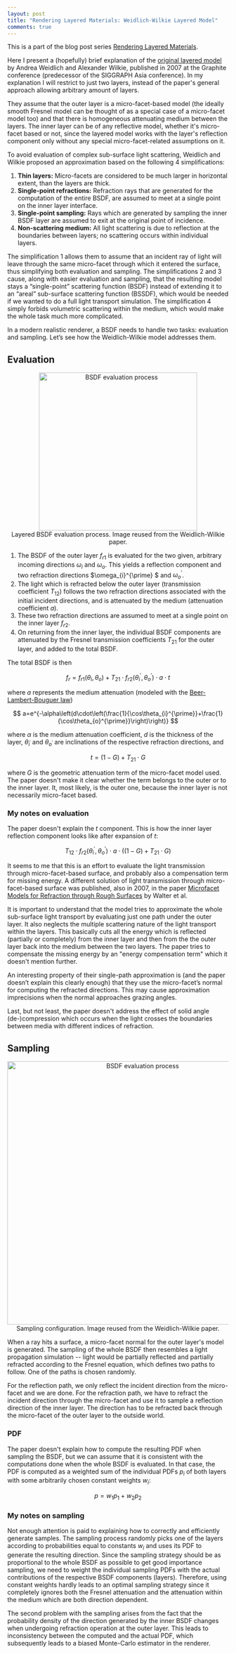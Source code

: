 ```yaml
---
layout: post
title: "Rendering Layered Materials: Weidlich-Wilkie Layered Model"
comments: true
---
```


This is a part of the blog post series [Rendering Layered Materials](rendering-layered-materials.html).

Here I present a (hopefully) brief explanation of the [original layered model](https://www.cg.tuwien.ac.at/research/publications/2007/weidlich_2007_almfs/) by Andrea Weidlich and Alexander Wilkie, published in 2007 at the Graphite conference (predecessor of the SIGGRAPH Asia conference). In my explanation I will restrict to just two layers, instead of the paper's general approach allowing arbitrary amount of layers.

They assume that the outer layer is a micro-facet-based model (the ideally smooth Fresnel model can be thought of as a special case of a micro-facet model too) and that there is homogeneous attenuating medium between the layers. The inner layer can be of any reflective model, whether it's micro-facet based or not, since the layered model works with the layer's reflection component only without any special micro-facet-related assumptions on it.

To avoid evaluation of complex sub-surface light scattering, Weidlich and Wilkie proposed an approximation based on the following 4 simplifications:

1. **Thin layers:** Micro-facets are considered to be much larger in horizontal extent, than the layers are thick.
2. **Single-point refractions:** Refraction rays that are generated for the computation of the entire BSDF, are assumed to meet at a single point on the inner layer interface.
3. **Single-point sampling:** Rays which are generated by sampling the inner BSDF layer are assumed to exit at the original point of incidence.
4. **Non-scattering medium:** All light scattering is due to reflection at the boundaries between layers; no scattering occurs within individual layers.

The simplification 1 allows them to assume that an incident ray of light will leave through the same micro-facet through which it entered the surface, thus simplifying both evaluation and sampling. The simplifications 2 and 3 cause, along with easier evaluation and sampling, that the resulting model stays a “single-point” scattering function (BSDF) instead of extending it to an “areal” sub-surface scattering function (BSSDF), which would be needed if we wanted to do a full light transport simulation. The simplification 4 simply forbids volumetric scattering within the medium, which would make the whole task much more complicated.

In a modern realistic renderer, a BSDF needs to handle two tasks: evaluation and sampling. Let’s see how the Weidlich-Wilkie model addresses them.

## Evaluation

<p style="text-align: center">
   <img src="../../../images/Weidlich-Wilkie - Layers - Evaluation.svg" alt="BSDF evaluation process" width="360" /><br/>
   Layered BSDF evaluation process. Image reused from the Weidlich-Wilkie paper.
</p>

1. The BSDF of the outer layer $f_{r1}$ is evaluated for the two given, arbitrary incoming directions $\omega_{i}$ and $\omega_{o}$. This yields a reflection component and two refraction directions $\omega_{i}^{\prime} $ and $\omega_{o}^{\prime}$.
2. The light which is refracted below the outer layer (transmission coefficient $T_{12}$) follows the two refraction directions associated with the initial incident directions, and is attenuated by the medium (attenuation coefficient $a$).
3. These two refraction directions are assumed to meet at a single point on the inner layer $f_{r2}$.
4. On returning from the inner layer, the individual BSDF components are attenuated by the Fresnel transmission coefficients $T_{21}$ for the outer layer, and added to the total BSDF.

The total BSDF is then

$$
f_{r}=f_{r1}\left(\theta_{i},\theta_{o}\right)+T_{21} \cdot f_{r2}\left(\theta_{i}^{\prime},\theta_{o}^{\prime}\right)\cdot a\cdot t
$$

where $a$ represents the medium attenuation (modeled with the [Beer-Lambert-Bouguer law](https://en.wikipedia.org/wiki/Beer%E2%80%93Lambert_law))

$$
a=e^{-\alpha\left(d\cdot\left(\frac{1}{\cos\theta_{i}^{\prime}}+\frac{1}{\cos\theta_{o}^{\prime}}\right)\right)}
$$

where $\alpha$ is the medium attenuation coefficient, $d$ is the thickness of the layer, $\theta_{i^{\prime}}$ and $\theta_{o^{\prime}}$ are inclinations of the respective refraction directions, and

$$
t=\left(1-G\right)+T_{21}\cdot G
$$

where $G$ is the geometric attenuation term of the micro-facet model used. The paper doesn't make it clear whether the term belongs to the outer or to the inner layer. It, most likely, is the outer one, because the inner layer is not necessarily micro-facet based.

### My notes on evaluation

The paper doesn't explain the $t$ component. This is how the inner layer reflection component looks like after expansion of $t$:

$$
T_{12} \cdot f_{r2}\left(\theta_{i}^{\prime},\theta_{o}^{\prime}\right)\cdot a \cdot \left(\left(1-G\right)+T_{21}\cdot G\right)
$$

It seems to me that this is an effort to evaluate the light transmission through micro-facet-based surface, and probably also a compensation term for missing energy. A different solution of light transmission through micro-facet-based surface was published, also in 2007, in the paper [Microfacet Models for Refraction through Rough Surfaces](https://www.cs.cornell.edu/~srm/publications/EGSR07-btdf.html) by Walter et al.

It is important to understand that the model tries to approximate the whole sub-surface light transport by evaluating just one path under the outer layer. It also neglects the multiple scattering nature of the light transport within the layers. This basically cuts all the energy which is reflected (partially or completely) from the inner layer and then from the the outer layer back into the medium between the two layers. The paper tries to compensate the missing energy by an "energy compensation term" which it doesn't mention further.

An interesting property of their single-path approximation is (and the paper doesn’t explain this clearly enough) that they use the micro-facet’s normal for computing the refracted directions. This may cause approximation imprecisions when the normal approaches grazing angles.

Last, but not least, the paper doesn't address the effect of solid angle (de-)compression which occurs when the light crosses the boundaries between media with different indices of refraction.

## Sampling

<p style="text-align: center">
   <img src="../../../images/Weidlich-Wilkie - Layers - Assumptions - Base.svg" alt="BSDF evaluation process" width="600" /><br/>
   Sampling configuration. Image reused from the Weidlich-Wilkie paper.
</p>

When a ray hits a surface, a micro-facet normal for the outer layer's model is generated. The sampling of the whole BSDF then resembles a light propagation simulation -- light would be partially reflected and partially refracted according to the Fresnel equation, which defines two paths to follow. One of the paths is chosen randomly.

For the reflection path, we only reflect the incident direction from the micro-facet and we are done. For the refraction path, we have to refract the incident direction through the micro-facet and use it to sample a reflection direction of the inner layer. The direction has to be refracted back through the micro-facet of the outer layer to the outside world.

### PDF

The paper doesn't explain how to compute the resulting PDF when sampling the BSDF, but we can assume that it is consistent with the computations done when the whole BSDF is evaluated. In that case, the PDF is computed as a weighted sum of the individual PDFs $p_i$ of both layers with some arbitrarily chosen constant weights $w_i$:

$$
p=w_{1}p_{1} + w_{2}p_{2}
$$

### My notes on sampling

Not enough attention is paid to explaining how to correctly and efficiently generate samples. The sampling process randomly picks one of the layers according to probabilities equal to constants $w_i​$ and uses its PDF to generate the resulting direction. Since the sampling strategy should be as proportional to the whole BSDF as possible to get good importance sampling, we need to weight the individual sampling PDFs with the actual contributions of the respective BSDF components (layers). Therefore, using constant weights hardly leads to an optimal sampling strategy since it completely ignores both the Fresnel attenuation and the attenuation within the medium which are both direction dependent.

The second problem with the sampling arises from the fact that the probability density of the direction generated by the inner BSDF changes when undergoing refraction operation at the outer layer. This leads to inconsistency between the computed and the actual PDF, which subsequently leads to a biased Monte-Carlo estimator in the renderer.
